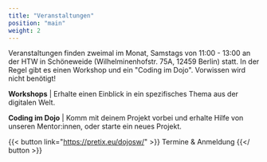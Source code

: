 ```yaml
---
title: "Veranstaltungen"
position: "main"
weight: 2
---
```


Veranstaltungen finden zweimal im Monat, Samstags von 11:00 - 13:00 an der HTW in Schöneweide (Wilhelminenhofstr. 75A, 12459 Berlin) statt. 
In der Regel gibt es einen Workshop und ein "Coding im Dojo". Vorwissen wird nicht benötigt!

**Workshops** | Erhalte einen Einblick in ein spezifisches Thema aus der digitalen Welt. 

**Coding im Dojo** | Komm mit deinem Projekt vorbei und erhalte Hilfe von unseren Mentor:innen, oder starte ein neues Projekt.

{{< button link="https://pretix.eu/dojosw/" >}}
Termine & Anmeldung
{{</ button >}}
